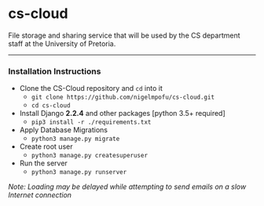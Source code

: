 # cs-cloud
File storage and sharing service that will be used by the CS department staff at the University of Pretoria.

-------------

### Installation Instructions
- Clone the CS-Cloud repository and `cd` into it
    - `git clone https://github.com/nigelmpofu/cs-cloud.git`
    - `cd cs-cloud`
- Install Django **2.2.4** and other packages [python 3.5+ required]
    - `pip3 install -r ./requirements.txt`
- Apply Database Migrations
    - `python3 manage.py migrate`
- Create root user
    - `python3 manage.py createsuperuser` 
- Run the server
    - `python3 manage.py runserver`


 _Note: Loading may be delayed while attempting to send emails on a slow Internet connection_
